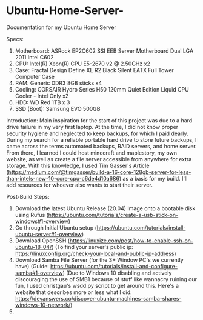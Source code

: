 # Ubuntu-Home-Server-
Documentation for my Ubuntu Home Server 

Specs: 
1. Motherboard: ASRock EP2C602 SSI EEB Server Motherboard Dual LGA 2011 Intel C602
2. CPU: Intel(R) Xeon(R) CPU E5-2670 v2 @ 2.50GHz x2
3. Case: Fractal Design Define XL R2 Black Silent EATX Full Tower Computer Case
4. RAM: Generic DDR3 8GB sticks x4
5. Cooling: CORSAIR Hydro Series H50 120mm Quiet Edition Liquid CPU Cooler - Intel Only x2
6. HDD: WD Red 1TB x 3
7. SSD (Boot): Samsung EVO 500GB

Introduction:
Main inspiration for the start of this project was due to a hard drive failure in my very first laptop. At the time, I did not know proper security hygiene and neglected to keep backups, for which I paid dearly. During my search for a reliable portable hard drive to store future backups, I came across the terms automated backups, RAID servers, and home server. From there, I learned I could host minecraft and maplestory, my own website, as well as create a file server accessible from anywhere for extra storage. With this knowledge, I used Tim Gasser's Article (https://medium.com/@timgasser/build-a-16-core-128gb-server-for-less-than-intels-new-10-core-cpu-c6de4d10a686) as a basis for my build. I'll add resources for whoever also wants to start their server. 

Post-Build Steps:
1. Download the latest Ubuntu Release (20.04) Image onto a bootable disk using Rufus (https://ubuntu.com/tutorials/create-a-usb-stick-on-windows#1-overview)
2. Go through Initial Ubuntu setup (https://ubuntu.com/tutorials/install-ubuntu-server#1-overview) 
3. Download OpenSSH (https://linuxize.com/post/how-to-enable-ssh-on-ubuntu-18-04/) (To find your server's public ip: https://linuxconfig.org/check-your-local-and-public-ip-address)
4. Download Samba File Server (for the 3+ Window PC's we currently have) (Guide: https://ubuntu.com/tutorials/install-and-configure-samba#1-overview) (Due to Windows 10 disabling and actively discouraging the use of SMB1 because of stuff like wannacry ruining our fun, I used christgau's wsdd.py script to get around this. Here's a website that describes more or less what I did: https://devanswers.co/discover-ubuntu-machines-samba-shares-windows-10-network/)
5. 
